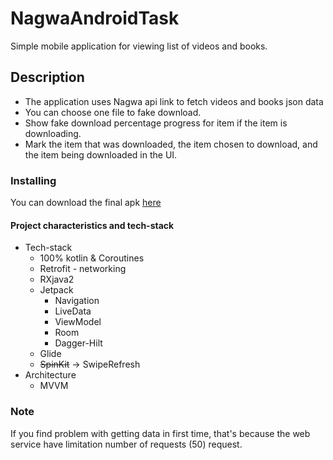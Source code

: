 # NagwaAndroidTask
Simple mobile application for viewing list of videos and books.
## Description
* The application uses Nagwa api link to fetch videos and books json data
* You can choose one file to fake download.
* Show fake download percentage progress for item if the item is downloading.
* Mark the item that was downloaded, the item chosen to download, and the item being
downloaded in the UI.

### Installing
You can download the final apk [here](https://drive.google.com/file/d/1siGxSmiyh8fQ6qxTvUTiYHNIZ-Q_CtSt/view?usp=sharing)

#### Project characteristics and tech-stack
* Tech-stack
    * 100% kotlin & Coroutines
    * Retrofit - networking
    * RXjava2
    * Jetpack
        * Navigation
        * LiveData
        * ViewModel
        * Room 
        * Dagger-Hilt
    * Glide
    * ~~SpinKit~~ -> SwipeRefresh 
* Architecture
    * MVVM

### Note
If you find problem with getting data in first time, that's because the web service have limitation number of requests (50) request.

